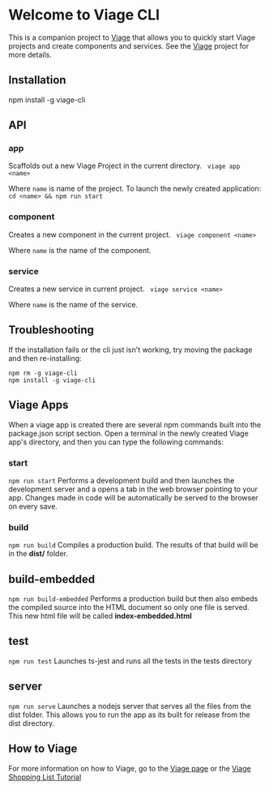 # Welcome to Viage CLI
This is a companion project to [Viage](https://github.com/schlotg/viage) that allows you to quickly start Viage projects and create components and services. See the [Viage](https://github.com/schlotg/viage) project for more details.

## Installation
npm install -g viage-cli

## API

### app
Scaffolds out a new Viage Project in the current directory.
``` viage app <name>```

Where ```name``` is name of the project. To launch the newly created application:
``` cd <name> && npm run start ```

### component
Creates a new component in the current project.
``` viage component <name>```

Where ```name``` is the name of the component.

### service
Creates a new service in current project.
``` viage service <name>```

Where ```name``` is the name of the service.

## Troubleshooting
If the installation fails or the cli just isn't working, try moving the package and then re-installing:

```
npm rm -g viage-cli
npm install -g viage-cli
```

## Viage Apps
When a viage app is created there are several npm commands built into the package.json script section. Open a terminal in the newly created Viage app's directory, and then you can type the following commands:

### start
``` npm run start ```
Performs a development build and then launches the development server and a opens a tab in the web browser pointing to your app. Changes made in code will be automatically be served to the browser on every save.

### build
``` npm run build ```
Compiles a production build. The results of that build will be in the **dist/** folder.

## build-embedded
``` npm run build-embedded ```
Performs a production build but then also embeds the compiled source into the HTML document so only one file is served. This new html file will be called **index-embedded.html**

## test
``` npm run test ```
Launches ts-jest and runs all the tests in the tests directory

## server
``` npm run serve ```
Launches a nodejs server that serves all the files from the dist folder. This allows you to run the app as its built for release from the dist directory.

## How to Viage
For more information on how to Viage, go to the [Viage page](https://github.com/schlotg/viage) or the [Viage Shopping List Tutorial](https://github.com/schlotg/viage-shopping-list)
